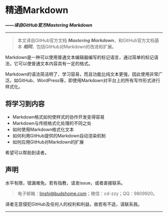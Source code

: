 # 精通Markdown

**_——译自GitHub官方Mastering Markdown_**

------

> 本文译自GitHub官方文档 **_Mastering Markdown_**，和GitHub官方文档基本 **_相同_**，包括GitHub对Markdown的改进和扩展。

Markdown是一种可以使用普通文本编辑器编写的标记语言，通过简单的标记语法，它可以使普通文本内容具有一定的格式。

Markdown的语法简洁明了、学习容易，而且功能比纯文本更强，因此使用非常广泛。如GitHub、WordPress等，即使用Markdown对平台上的所有写作形式进行样式化。

## 将学习到内容

- Markdown格式如何使样式的协作开发变得容易
- Markdown与传统格式化处理的不同之处
- 如何使用Markdown格式化文本
- 如何利用GitHub提供的Markdown自动渲染机制
- 如何应用GitHub对Markdown的扩展

希望可以帮助到读者。

## 声明

水平有限，错漏难免。若有指教，请发issue，或者直接联系。

> 电子邮箱：linshi@budshome.com；微信：cd-zzy；QQ：9809920。

译者无意侵犯GitHub及任何人的权利和利益，故若有不适，请联系我。

------
